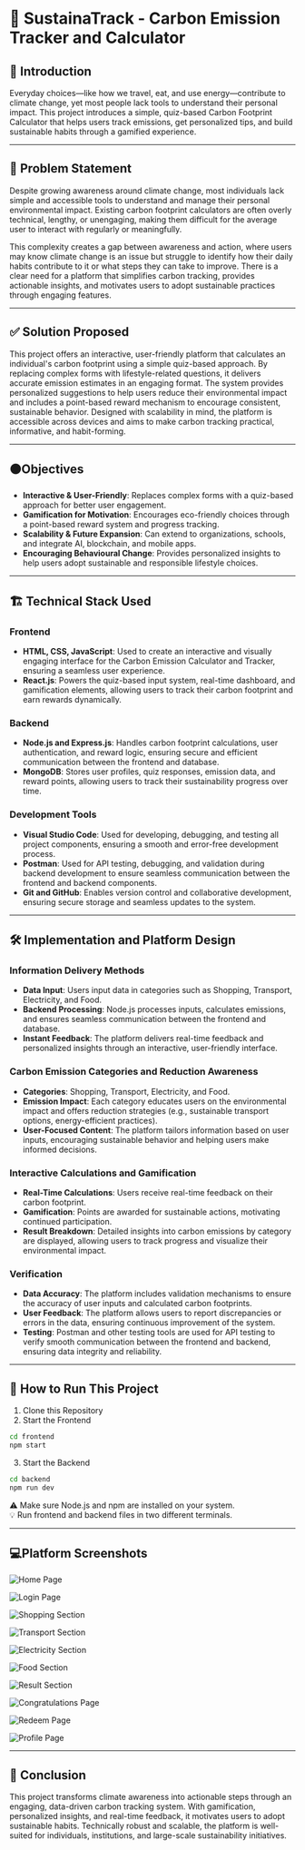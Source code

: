 # 🌱 SustainaTrack - Carbon Emission Tracker and Calculator

## 📖 Introduction
Everyday choices—like how we travel, eat, and use energy—contribute to climate change, yet most people lack tools to understand their personal impact. This project introduces a simple, quiz-based Carbon Footprint Calculator that helps users track emissions, get personalized tips, and build sustainable habits through a gamified experience.

---

## 📌 Problem Statement 
Despite growing awareness around climate change, most individuals lack simple and accessible tools to understand and manage their personal environmental impact. Existing carbon footprint calculators are often overly technical, lengthy, or unengaging, making them difficult for the average user to interact with regularly or meaningfully.

This complexity creates a gap between awareness and action, where users may know climate change is an issue but struggle to identify how their daily habits contribute to it or what steps they can take to improve. There is a clear need for a platform that simplifies carbon tracking, provides actionable insights, and motivates users to adopt sustainable practices through engaging features.

---

## ✅ Solution Proposed
This project offers an interactive, user-friendly platform that calculates an individual's carbon footprint using a simple quiz-based approach. By replacing complex forms with lifestyle-related questions, it delivers accurate emission estimates in an engaging format. The system provides personalized suggestions to help users reduce their environmental impact and includes a point-based reward mechanism to encourage consistent, sustainable behavior. Designed with scalability in mind, the platform is accessible across devices and aims to make carbon tracking practical, informative, and habit-forming.

---

## 🟠Objectives
- **Interactive & User-Friendly**: Replaces complex forms with a quiz-based approach for better user engagement.
- **Gamification for Motivation**: Encourages eco-friendly choices through a point-based reward system and progress tracking.
- **Scalability & Future Expansion**: Can extend to organizations, schools, and integrate AI, blockchain, and mobile apps.
- **Encouraging Behavioural Change**: Provides personalized insights to help users adopt sustainable and responsible lifestyle choices.

---

## 🏗️ Technical Stack Used

### Frontend
- **HTML, CSS, JavaScript**: Used to create an interactive and visually engaging interface for the Carbon Emission Calculator and Tracker, ensuring a seamless user experience.
- **React.js**: Powers the quiz-based input system, real-time dashboard, and gamification elements, allowing users to track their carbon footprint and earn rewards dynamically.

### Backend
- **Node.js and Express.js**: Handles carbon footprint calculations, user authentication, and reward logic, ensuring secure and efficient communication between the frontend and database.
- **MongoDB**: Stores user profiles, quiz responses, emission data, and reward points, allowing users to track their sustainability progress over time.

### Development Tools
- **Visual Studio Code**: Used for developing, debugging, and testing all project components, ensuring a smooth and error-free development process.
- **Postman**: Used for API testing, debugging, and validation during backend development to ensure seamless communication between the frontend and backend components.
- **Git and GitHub**: Enables version control and collaborative development, ensuring secure storage and seamless updates to the system.

---

## 🛠 Implementation and Platform Design
### Information Delivery Methods
- **Data Input**: Users input data in categories such as Shopping, Transport, Electricity, and Food.
- **Backend Processing**: Node.js processes inputs, calculates emissions, and ensures seamless communication between the frontend and database.
- **Instant Feedback**: The platform delivers real-time feedback and personalized insights through an interactive, user-friendly interface.

### Carbon Emission Categories and Reduction Awareness
- **Categories**: Shopping, Transport, Electricity, and Food.
- **Emission Impact**: Each category educates users on the environmental impact and offers reduction strategies (e.g., sustainable transport options, energy-efficient practices).
- **User-Focused Content**: The platform tailors information based on user inputs, encouraging sustainable behavior and helping users make informed decisions.

### Interactive Calculations and Gamification
- **Real-Time Calculations**: Users receive real-time feedback on their carbon footprint.
- **Gamification**: Points are awarded for sustainable actions, motivating continued participation.
- **Result Breakdown**: Detailed insights into carbon emissions by category are displayed, allowing users to track progress and visualize their environmental impact.

### Verification
- **Data Accuracy**: The platform includes validation mechanisms to ensure the accuracy of user inputs and calculated carbon footprints. 
- **User Feedback**: The platform allows users to report discrepancies or errors in the data, ensuring continuous improvement of the system.
- **Testing**: Postman and other testing tools are used for API testing to verify smooth communication between the frontend and backend, ensuring data integrity and reliability.

---

## 🚀 How to Run This Project
1. Clone this Repository
2. Start the Frontend
```bash
cd frontend
npm start
```
3. Start the Backend
```bash
cd backend
npm run dev
```

⚠️ Make sure Node.js and npm are installed on your system.  
💡 Run frontend and backend files in two different terminals.

---

## 💻Platform Screenshots
![Home Page](image.png)

![Login Page](image-1.png)

![Shopping Section](image-2.png)

![Transport Section](image-3.png)

![Electricity Section](image-4.png)

![Food Section](image-5.png)

![Result Section](image-6.png)

![Congratulations Page](image-7.png)

![Redeem Page](image-8.png)

![Profile Page](image-9.png)

---

## 🤝 Conclusion
This project transforms climate awareness into actionable steps through an engaging, data-driven carbon tracking system. With gamification, personalized insights, and real-time feedback, it motivates users to adopt sustainable habits. Technically robust and scalable, the platform is well-suited for individuals, institutions, and large-scale sustainability initiatives.

